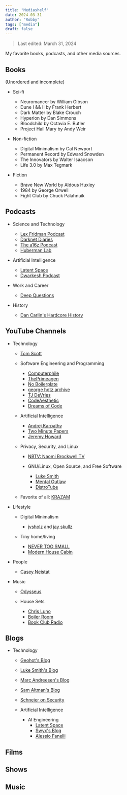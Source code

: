 ```yaml
---
title: "Mediashelf"
date: 2024-03-31
author: "Robby"
tags: ["media"]
draft: false
---
```


> Last edited: March 31, 2024

My favorite books, podcasts, and other media sources. 

## Books

  (Unordered and incomplete)

  - Sci-fi
    - Neuromancer by William Gibson
    - Dune I && II by Frank Herbert
    - Dark Matter by Blake Crouch
    - Hyperion by Dan Simmons
    - Bloodchild by Octavia E. Butler
    - Project Hail Mary by Andy Weir

  - Non-fiction
    - Digital Minimalism by Cal Newport
    - Permanent Record by Edward Snowden
    - The Innovators by Walter Isaacson
    - Life 3.0 by Max Tegmark

  - Fiction
    - Brave New World by Aldous Huxley
    - 1984 by George Orwell
    - Fight Club by Chuck Palahnuik

## Podcasts

  - Science and Technology
    - [Lex Fridman Podcast](https://lexfridman.com/podcast/)
    - [Darknet Diaries](https://darknetdiaries.com/)
    - [The a16z Podcast](https://a16z.com/podcasts/a16z-podcast/)
    - [Huberman Lab](https://www.hubermanlab.com/podcast)

  - Artificial Intelligence
    - [Latent Space](https://www.latent.space/podcast)
    - [Dwarkesh Podcast](https://www.dwarkeshpatel.com/podcast)

  - Work and Career
    - [Deep Questions](https://www.thedeeplife.com/listen/)

  - History
    - [Dan Carlin's Hardcore History](https://www.dancarlin.com/hardcore-history-series/)

## YouTube Channels

  - Technology

    - [Tom Scott](https://www.youtube.com/channel/UCBa659QWEk1AI4Tg--mrJ2A)

    - Software Engineering and Programming
      - [Computerphile](https://www.youtube.com/channel/UC9-y-6csu5WGm29I7JiwpnA)
      - [ThePrimeagen](https://www.youtube.com/channel/UC8ENHE5xdFSwx71u3fDH5Xw)
      - [No Boilerplate](https://www.youtube.com/channel/UCUMwY9iS8oMyWDYIe6_RmoA)
      - [george hotz archive](https://www.youtube.com/channel/UCwgKmJM4ZJQRJ-U5NjvR2dg)
      - [TJ DeVries](https://www.youtube.com/channel/UCd3dNckv1Za2coSaHGHl5aA)
      - [CodeAesthetic](https://www.youtube.com/channel/UCaSCt8s_4nfkRglWCvNSDrg)
      - [Dreams of Code](https://www.youtube.com/channel/UCWQaM7SpSECp9FELz-cHzuQ)

    - Artificial Intelligence
      - [Andrej Karpathy](https://www.youtube.com/channel/UCXUPKJO5MZQN11PqgIvyuvQ)
      - [Two Minute Papers](https://www.youtube.com/channel/UCbfYPyITQ-7l4upoX8nvctg)
      - [Jeremy Howard](https://www.youtube.com/channel/UCX7Y2qWriXpqocG97SFW2OQ)

    - Privacy, Security, and Linux

      - [NBTV: Naomi Brockwell TV](https://www.youtube.com/channel/UCSuHzQ3GrHSzoBbwrIq3LLA)

      - GNU/Linux, Open Source, and Free Software
        - [Luke Smith](https://www.youtube.com/channel/UC2eYFnH61tmytImy1mTYvhA)
        - [Mental Outlaw](https://www.youtube.com/channel/UC7YOGHUfC1Tb6E4pudI9STA)
        - [DistroTube](https://www.youtube.com/channel/UCVls1GmFKf6WlTraIb_IaJg)

    - Favorite of all: [KRAZAM](https://www.youtube.com/channel/UCgBVkKoOAr3ajSdFFLp13_A)

  - Lifestyle
    - Digital Minimalism
      - [jvsholz](https://www.youtube.com/channel/UCcaTUtGzOiS4cqrgtcsHYWg) and [jay skullz](https://www.youtube.com/channel/UCYCO3Kifwg56zhus3XXiAVg)

    - Tiny home/living
      - [NEVER TOO SMALL](https://www.youtube.com/channel/UCSuHzQ3GrHSzoBbwrIq3LLA)
      - [Modern House Cabin](https://www.youtube.com/channel/UC37MP0YlHD5vJbssLGjJcHw)

  - People
    - [Casey Neistat](https://www.youtube.com/channel/UCtinbF-Q-fVthA0qrFQTgXQ)

  - Music

    - [Odysseus](https://www.youtube.com/channel/UCwoTj-pZgZZ8DInOXSSLMmA)

    - House Sets

      - [Chris Luno](https://www.youtube.com/channel/UCjNpCOBtNDyk7kcs-wrX_dg)
      - [Boiler Room](https://www.youtube.com/channel/UCGBpxWJr9FNOcFYA5GkKrMg)
      - [Book Club Radio](https://www.youtube.com/channel/UCLmaR7ew57x0XJEe_-REUyg)

## Blogs

  - Technology
    - [Geohot's Blog](https://geohot.github.io/blog/feed.xml)
    - [Luke Smith's Blog](https://lukesmith.xyz/index.xml)
    - [Marc Andreesen's Blog](https://pmarca.substack.com/feed)
    - [Sam Altman's Blog](http://blog.samaltman.com/posts.atom)
    - [Schneier on Security](https://www.schneier.com/feed)

    - Artificial Intelligence

      - AI Engineering
        - [Latent Space](https://www.latent.space/feed)
        - [Swyx's Blog](https://www.swyx.io/rss.xml)
        - [Alessio Fanelli](https://www.alessiofanelli.com/feed.xml)

## Films

## Shows

## Music

